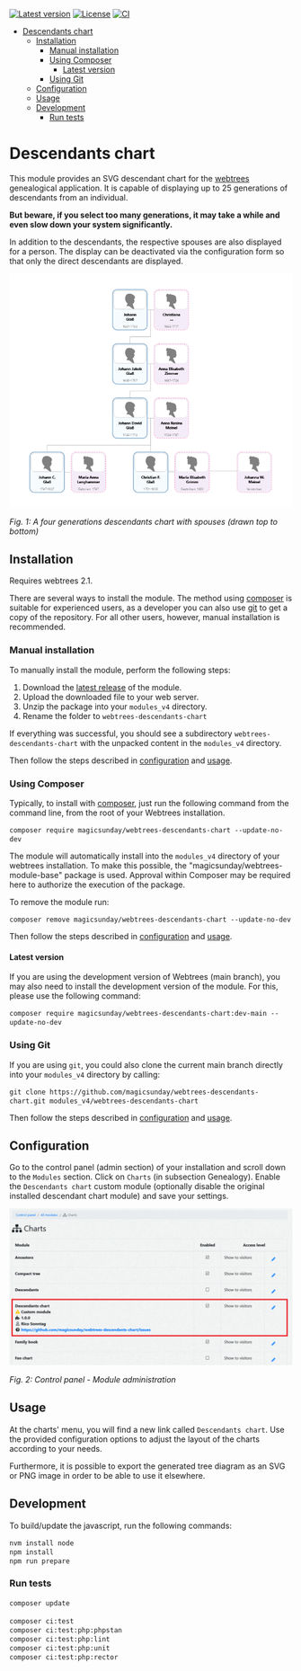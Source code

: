 [![Latest version](https://img.shields.io/github/v/release/magicsunday/webtrees-descendants-chart?sort=semver)](https://github.com/magicsunday/webtrees-descendants-chart/releases/latest)
[![License](https://img.shields.io/github/license/magicsunday/webtrees-descendants-chart)](https://github.com/magicsunday/webtrees-descendants-chart/blob/main/LICENSE)
[![CI](https://github.com/magicsunday/webtrees-descendants-chart/actions/workflows/ci.yml/badge.svg)](https://github.com/magicsunday/webtrees-descendants-chart/actions/workflows/ci.yml)


<!-- TOC -->
* [Descendants chart](#descendants-chart)
  * [Installation](#installation)
    * [Manual installation](#manual-installation)
    * [Using Composer](#using-composer)
      * [Latest version](#latest-version)
    * [Using Git](#using-git)
  * [Configuration](#configuration)
  * [Usage](#usage)
  * [Development](#development)
    * [Run tests](#run-tests)
<!-- TOC -->


# Descendants chart
This module provides an SVG descendant chart for the [webtrees](https://www.webtrees.net) genealogical application.
It is capable of displaying up to 25 generations of descendants from an individual.

**But beware, if you select too many generations, it may take a while and even slow down your system significantly.**

In addition to the descendants, the respective spouses are also displayed for a person. The display can be
deactivated via the configuration form so that only the direct descendants are displayed.

![descendants-chart-4-generations](assets/descendants-chart-4-generations.png)

*Fig. 1: A four generations descendants chart with spouses (drawn top to bottom)*


## Installation
Requires webtrees 2.1.

There are several ways to install the module. The method using [composer](#using-composer) is suitable
for experienced users, as a developer you can also use [git](#using-git) to get a copy of the repository. For all other users,
however, manual installation is recommended.

### Manual installation
To manually install the module, perform the following steps:

1. Download the [latest release](https://github.com/magicsunday/webtrees-descendants-chart/releases/latest) of the module.
2. Upload the downloaded file to your web server.
3. Unzip the package into your ``modules_v4`` directory.
4. Rename the folder to ``webtrees-descendants-chart``

If everything was successful, you should see a subdirectory ``webtrees-descendants-chart`` with the unpacked content
in the ``modules_v4`` directory.

Then follow the steps described in [configuration](#configuration) and [usage](#usage).


### Using Composer
Typically, to install with [composer](https://getcomposer.org/), just run the following command from the command line,
from the root of your Webtrees installation.

```shell
composer require magicsunday/webtrees-descendants-chart --update-no-dev
```

The module will automatically install into the ``modules_v4`` directory of your webtrees installation. 
To make this possible, the "magicsunday/webtrees-module-base" package is used. Approval within Composer
may be required here to authorize the execution of the package.

To remove the module run:
```shell
composer remove magicsunday/webtrees-descendants-chart --update-no-dev
```

Then follow the steps described in [configuration](#configuration) and [usage](#usage).

#### Latest version
If you are using the development version of Webtrees (main branch), you may also need to install the development
version of the module. For this, please use the following command:
```shell
composer require magicsunday/webtrees-descendants-chart:dev-main --update-no-dev
```


### Using Git
If you are using ``git``, you could also clone the current main branch directly into your ``modules_v4`` directory 
by calling:

```shell
git clone https://github.com/magicsunday/webtrees-descendants-chart.git modules_v4/webtrees-descendants-chart
```

Then follow the steps described in [configuration](#configuration) and [usage](#usage).


## Configuration
Go to the control panel (admin section) of your installation and scroll down to the ``Modules`` section. Click
on ``Charts`` (in subsection Genealogy). Enable the ``Descendants chart`` custom module (optionally disable the original
installed descendant chart module) and save your settings.

![Control panel - Module administration](assets/control-panel-modules.png)

*Fig. 2: Control panel - Module administration*

## Usage
At the charts' menu, you will find a new link called `Descendants chart`. Use the provided configuration options
to adjust the layout of the charts according to your needs.

Furthermore, it is possible to export the generated tree diagram as an SVG or PNG image
in order to be able to use it elsewhere.


## Development
To build/update the javascript, run the following commands:

```shell
nvm install node
npm install
npm run prepare
```

### Run tests
```shell
composer update

composer ci:test
composer ci:test:php:phpstan
composer ci:test:php:lint
composer ci:test:php:unit
composer ci:test:php:rector
```
